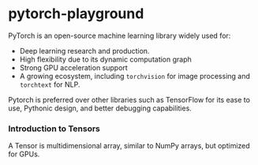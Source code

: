 # pytorch-playground

PyTorch is an open-source machine learning library widely used for:
* Deep learning research and production.
* High flexibility due to its dynamic computation graph
* Strong GPU acceleration support
* A growing ecosystem, including `torchvision` for image processing and `torchtext` for NLP.

Pytorch is preferred over other libraries such as TensorFlow for its ease to use, Pythonic design, and better debugging capabilities.

### Introduction to Tensors
A Tensor is multidimensional array, similar to NumPy arrays, but optimized for GPUs.
